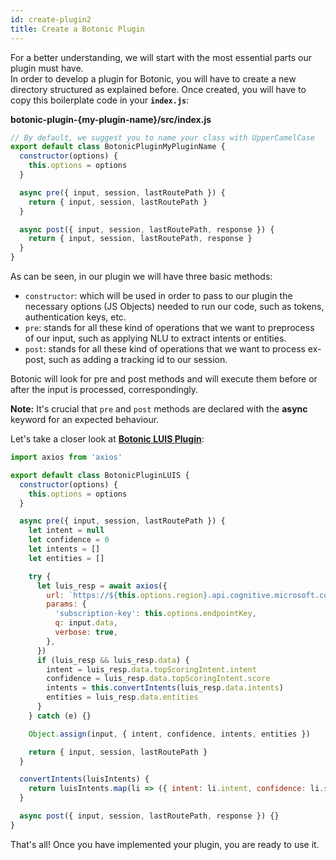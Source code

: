 ```yaml
---
id: create-plugin2
title: Create a Botonic Plugin
---
```



For a better understanding, we will start with the most essential parts our plugin must have.  
In order to develop a plugin for Botonic, you will have to create a new directory structured as explained before.
Once created, you will have to copy this boilerplate code in your **`index.js`**:

**botonic-plugin-{my-plugin-name}/src/index.js**

```javascript
// By default, we suggest you to name your class with UpperCamelCase
export default class BotonicPluginMyPluginName {
  constructor(options) {
    this.options = options
  }

  async pre({ input, session, lastRoutePath }) {
    return { input, session, lastRoutePath }
  }

  async post({ input, session, lastRoutePath, response }) {
    return { input, session, lastRoutePath, response }
  }
}
```

As can be seen, in our plugin we will have three basic methods:

- `constructor`: which will be used in order to pass to our plugin the necessary options (JS Objects) needed to run our code,
  such as tokens, authentication keys, etc.
- `pre`: stands for all these kind of operations that we want to preprocess of our input, such as applying NLU to extract intents or entities.
- `post`: stands for all these kind of operations that we want to process ex-post, such as adding a tracking id to our session.

Botonic will look for pre and post methods and will execute them before or after the input is processed, correspondingly.

**Note:** It's crucial that `pre` and `post` methods are declared with the **async** keyword for an expected behaviour.

Let's take a closer look at **[Botonic LUIS Plugin](https://github.com/hubtype/botonic/tree/master/packages/botonic-plugin-luis)**:

```js
import axios from 'axios'

export default class BotonicPluginLUIS {
  constructor(options) {
    this.options = options
  }

  async pre({ input, session, lastRoutePath }) {
    let intent = null
    let confidence = 0
    let intents = []
    let entities = []

    try {
      let luis_resp = await axios({
        url: `https://${this.options.region}.api.cognitive.microsoft.com/luis/v2.0/apps/${this.options.appID}`,
        params: {
          'subscription-key': this.options.endpointKey,
          q: input.data,
          verbose: true,
        },
      })
      if (luis_resp && luis_resp.data) {
        intent = luis_resp.data.topScoringIntent.intent
        confidence = luis_resp.data.topScoringIntent.score
        intents = this.convertIntents(luis_resp.data.intents)
        entities = luis_resp.data.entities
      }
    } catch (e) {}

    Object.assign(input, { intent, confidence, intents, entities })

    return { input, session, lastRoutePath }
  }

  convertIntents(luisIntents) {
    return luisIntents.map(li => ({ intent: li.intent, confidence: li.score }))
  }

  async post({ input, session, lastRoutePath, response }) {}
}
```

That's all! Once you have implemented your plugin, you are ready to use it.
